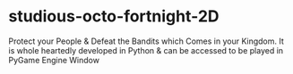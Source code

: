 # studious-octo-fortnight-2D
Protect your People &amp; Defeat the Bandits which Comes in your Kingdom. It is whole heartedly developed in Python &amp; can be accessed to be played in PyGame Engine Window
